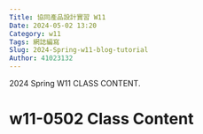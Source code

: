 ```yaml
---
Title: 協同產品設計實習 W11
Date: 2024-05-02 13:20
Category: w11
Tags: 網誌編寫
Slug: 2024-Spring-w11-blog-tutorial
Author: 41023132
---
```


2024 Spring W11 CLASS CONTENT.

<!-- PELICAN_END_SUMMARY -->

# w11-0502 Class Content